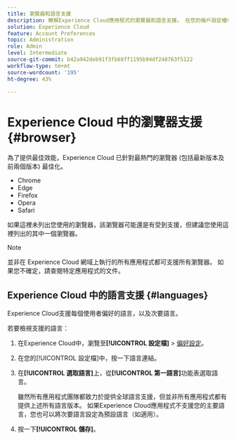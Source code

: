 ```yaml
---
title: 瀏覽器和語言支援
description: 瞭解Experience Cloud應用程式的瀏覽器和語言支援。 在您的帳戶設定檔中選取主要和次要語言。
solution: Experience Cloud
feature: Account Preferences
topic: Administration
role: Admin
level: Intermediate
source-git-commit: b42a942deb91f3fb68ff1195b94df248763f5122
workflow-type: tm+mt
source-wordcount: '195'
ht-degree: 43%

---
```


# Experience Cloud 中的瀏覽器支援 {#browser}

為了提供最佳效能，Experience Cloud 已針對最熱門的瀏覽器 (包括最新版本及前兩個版本) 最佳化。

* Chrome
* Edge
* Firefox
* Opera
* Safari

如果這裡未列出您使用的瀏覽器，該瀏覽器可能還是有受到支援，但建議您使用這裡列出的其中一個瀏覽器。

>[!NOTE]
>
>並非在 Experience Cloud 網域上執行的所有應用程式都可支援所有瀏覽器。 如果您不確定，請查閱特定應用程式的文件。

## Experience Cloud 中的語言支援 {#languages}

Experience Cloud支援每個使用者偏好的語言，以及次要語言。

若要檢視支援的語言：

1. 在Experience Cloud中，瀏覽至&#x200B;**[!UICONTROL 設定檔]** > [偏好設定](https://experience.adobe.com/preferences)。

1. 在您的[!UICONTROL 設定檔]中，按一下語言連結。

1. 在&#x200B;**[!UICONTROL 選取語言]**&#x200B;上，從&#x200B;**[!UICONTROL 第一語言]**&#x200B;功能表選取語言。

   雖然所有應用程式團隊都致力於提供全球語言支援，但並非所有應用程式都有提供上述所有語言版本。 如果Experience Cloud應用程式不支援您的主要語言，您也可以將次要語言設定為預設語言（如適用）。

1. 按一下&#x200B;**[!UICONTROL 儲存]**。